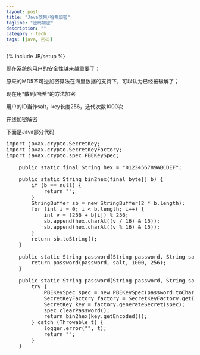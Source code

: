 ```yaml
---
layout: post
title: "Java散列/哈希加密"
tagline: "密码加密"
description: ""
category : tech
tags: [java, 密码]
---
```

{% include JB/setup %}

现在系统的用户的安全性越来越重要了；

原来的MD5不可逆加密算法在海里数据的支持下，可以认为已经被破解了；

现在用"散列/哈希"的方法加密

用户的ID当作salt，key长度256，迭代次数1000次

<a href="http://www.ostools.net/encrypt?type=2" target="_blank">在线加密解密</a>

下面是Java部分代码

<pre class="prettyPrint">
import javax.crypto.SecretKey;
import javax.crypto.SecretKeyFactory;
import javax.crypto.spec.PBEKeySpec;

	public static final String hex = "0123456789ABCDEF";

	public static String bin2hex(final byte[] b) {
		if (b == null) {
			return "";
		}
		StringBuffer sb = new StringBuffer(2 * b.length);
		for (int i = 0; i < b.length; i++) {
			int v = (256 + b[i]) % 256;
			sb.append(hex.charAt((v / 16) & 15));
			sb.append(hex.charAt((v % 16) & 15));
		}
		return sb.toString();
	}

	public static String password(String password, String salt) {
		return password(password, salt, 1000, 256);
	}

	public static String password(String password, String salt, int iterations, int keyLength) {
		try {
			PBEKeySpec spec = new PBEKeySpec(password.toCharArray(), salt.getBytes(), iterations, keyLength);
			SecretKeyFactory factory = SecretKeyFactory.getInstance("PBKDF2WithHmacSHA1");
			SecretKey key = factory.generateSecret(spec);
			spec.clearPassword();
			return bin2hex(key.getEncoded());
		} catch (Throwable t) {
			logger.error("", t);
			return "";
		}
	}
</pre>